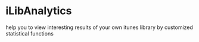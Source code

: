 iLibAnalytics
=============

help you to view interesting results of your own itunes library by customized statistical functions

